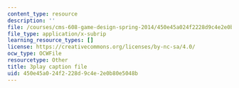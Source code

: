 ```yaml
---
content_type: resource
description: ''
file: /courses/cms-608-game-design-spring-2014/450e45a024f2228d9c4e2e0b80e5048b_1506651.srt
file_type: application/x-subrip
learning_resource_types: []
license: https://creativecommons.org/licenses/by-nc-sa/4.0/
ocw_type: OCWFile
resourcetype: Other
title: 3play caption file
uid: 450e45a0-24f2-228d-9c4e-2e0b80e5048b
---
```

